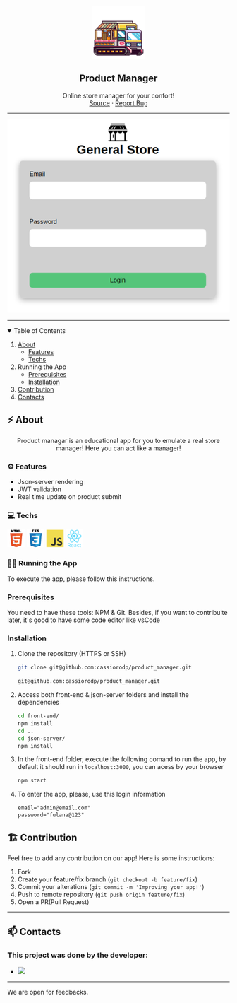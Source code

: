 <p align="center">
  <a href="https://github.com/cassiorodp/delivery-app" target="_blank">
    <img src="./frontend/src/assets/store.gif" alt="Logo" width="120" height="120">
  </a>

  <h2 align="center">Product Manager</h2>

  <p align="center">
    Online store manager for your confort!
    <br />
    <a href="https://product-manager-cassiorodp.vercel.app/login" target="_blank">Source</a>
    ·
    <a href="https://github.com/cassiorodp/product_manager/issues" target="_blank">Report Bug</a>
  </p>
</p>

---
<p align="center">
  <img src="./frontend/src/assets/landing_page.png" alt="landingpage project"/>
</p>

---

<details open="open">
  <summary><h2">Table of Contents</h2></summary>
  <ol>
    <li>
      <a href="#about">About</a>
      <ul>
        <li><a href="#features">Features</a></li>
        <li><a href="#techs">Techs</a></li>
      </ul>
    </li>
    <li>
      <span>Running the App</span>
      <ul>
        <li><a href="#prerequisites">Prerequisites</a></li>
        <li><a href="#installation">Installation</a></li>
      </ul>
    </li>
    <li><a href="#contribution">Contribution</a></li>
    <li><a href="#contacts">Contacts</a></li>
  </ol>
</details>

<h2 id="about">⚡ About</h2> 
<p align="center">
Product managar is an educational app for you to emulate a real store manager! Here you can act like a manager!
</p>

<h3 id="features">⚙ Features</h3>

- Json-server rendering
- JWT validation
- Real time update on product submit

<h3 id="techs">💻 Techs</h3>
  
<div>
  <img src="https://raw.githubusercontent.com/devicons/devicon/master/icons/html5/html5-original-wordmark.svg" alt="html5" width="40" height="40"/> 
  <img src="https://raw.githubusercontent.com/devicons/devicon/master/icons/css3/css3-original-wordmark.svg" alt="css3" width="40" height="40"/>
  <img src="https://raw.githubusercontent.com/devicons/devicon/master/icons/javascript/javascript-original.svg" alt="javascript" width="40" height="40"/>
  <img src="https://raw.githubusercontent.com/devicons/devicon/master/icons/react/react-original-wordmark.svg" alt="react" width="40" height="40"/>



</div>

<h3>👨‍💻 Running the App</h3>

To execute the app, please follow this instructions.

<h3 id="prerequisites">Prerequisites</h3>

You need to have these tools: NPM & Git.
Besides, if you want to contribuite later, it's good to have some code editor like vsCode

<h3 id="installation">Installation</h3>

1. Clone the repository (HTTPS or SSH)
   ```sh
   git clone git@github.com:cassiorodp/product_manager.git
   ```
    
   ```sh
   git@github.com:cassiorodp/product_manager.git
   ```

2. Access both front-end & json-server folders and install the dependencies

   ```sh
   cd front-end/
   npm install
   cd ..
   cd json-server/
   npm install
   ```

3. In the front-end folder, execute the following comand to run the app, by default it should run in `localhost:3000`, you can acess by your browser

   ```sh
   npm start
   ```
5. To enter the app, please, use this login information

   ```
   email="admin@email.com"
   password="fulana@123"
   ```

<h2 id="contribution">🏗 Contribution</h2>

Feel free to add any contribution on our app! Here is some instructions:
    
1. Fork
2. Create your feature/fix branch (`git checkout -b feature/fix`)
3. Commit your alterations (`git commit -m 'Improving your app!'`)
4. Push to remote repository (`git push origin feature/fix`)
5. Open a PR(Pull Request)

---

<h2 id="contacts">📫 Contacts</h2>
    
<h3>This project was done by the developer:</h3>
<ul>
    <li>
      <a href="https://github.com/cassiorodp" target="_blank">
        <img src="https://img.shields.io/badge/-Cassio_Pereira-black?style=flat&logo=Github&logoColor=white">
      </a>
    </li>
</ul>

---

We are open for feedbacks.